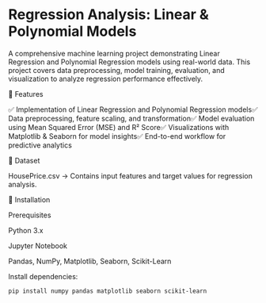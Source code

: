# Regression Analysis: Linear & Polynomial Models

A comprehensive machine learning project demonstrating Linear Regression and Polynomial Regression models using real-world data. This project covers data preprocessing, model training, evaluation, and visualization to analyze regression performance effectively.

📌 Features

✅ Implementation of Linear Regression and Polynomial Regression models✅ Data preprocessing, feature scaling, and transformation✅ Model evaluation using Mean Squared Error (MSE) and R² Score✅ Visualizations with Matplotlib & Seaborn for model insights✅ End-to-end workflow for predictive analytics

📌 Dataset

HousePrice.csv → Contains input features and target values for regression analysis.

📌 Installation

Prerequisites

Python 3.x

Jupyter Notebook

Pandas, NumPy, Matplotlib, Seaborn, Scikit-Learn

Install dependencies:
```bash
pip install numpy pandas matplotlib seaborn scikit-learn
